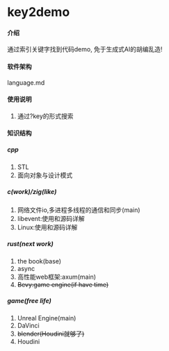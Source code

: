 # key2demo

#### 介绍
通过索引关键字找到代码demo, 免于生成式AI的胡编乱造!

#### 软件架构
language.md

#### 使用说明
1. 通过?key的形式搜索

#### 知识结构
##### cpp
1. STL
2. 面向对象与设计模式

##### c(work)/zig(like)
1. 网络文件io,多进程多线程的通信和同步(main)
2. libevent:使用和源码详解
3. Linux:使用和源码详解

##### rust(next work)
1. the book(base)
2. async
3. 高性能web框架:axum(main)
4. ~~Bevy:game engine(if have time)~~

##### game(free life)
1. Unreal Engine(main)
2. DaVinci
3. ~~blender(Houdini就够了)~~
4. Houdini
